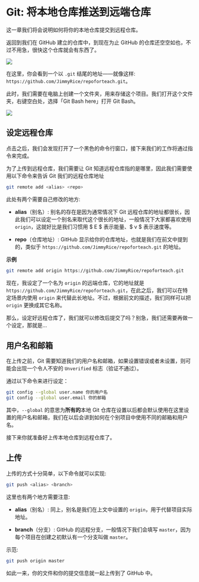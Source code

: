 # Git: 将本地仓库推送到远端仓库

这一章我们将会说明如何将你的本地仓库提交到远程仓库。

返回到我们在 GitHub 建立的仓库中，到现在为止 GitHub 的仓库还空空如也，不过不用急，很快这个仓库就会有东西了。

![](https://i.loli.net/2020/04/08/7pESCrtemWV4jyJ.jpg)

在这里，你会看到一个以 `.git` 结尾的地址——就像这样: `https://github.com/JimmyRice/repoforteach.git`。

此时，我们需要在电脑上创建一个文件夹，用来存储这个项目。我们打开这个文件夹，右键空白处，选择「Git Bash here」打开 Git Bash。

![](https://i.loli.net/2020/04/08/C2X8FspNBleGq5S.jpg)

## 设定远程仓库

点击之后，我们会发现打开了一个黑色的命令行窗口，接下来我们的工作将通过指令来完成。

为了上传到远程仓库，我们需要让 Git 知道远程仓库指的是哪里，因此我们需要使用以下命令来告诉 Git 我们的远程仓库地址

```sh
git remote add <alias> <repo>
```

此处有两个需要自己修改的地方:

- **alias**（别名）: 别名的存在是因为通常情况下 Git 远程仓库的地址都很长，因此我们可以设定一个别名来取代这个很长的地址，一般情况下大家都喜欢使用 `origin`，这就好比是我们习惯用 $ E $ 表示能量、$ v $ 表示速度等。

- **repo**（仓库地址）: GitHub 显示给你的仓库地址，也就是我们在前文中提到的，类似于 `https://github.com/JimmyRice/repoforteach.git` 的地址。

**示例**

```sh
git remote add origin https://github.com/JimmyRice/repoforteach.git
```

现在，我设定了一个名为 `origin` 的远端仓库，它的地址就是 `https://github.com/JimmyRice/repoforteach.git`，在此之后，我们可以在特定场景内使用 `origin` 来代替此长地址。不过，根据前文的描述，我们同样可以把 `origin` 更换成其它名称。

那么，设定好远程仓库了，我们就可以修改后提交了吗？别急，我们还需要再做一个设定，那就是...

## 用户名和邮箱

在上传之前，Git 需要知道我们的用户名和邮箱，如果设置错误或者未设置，则可能会出现一个令人不安的 `Unverified` 标志（验证不通过）。

通过以下命令来进行设定：

```sh
git config --global user.name 你的用户名
git config --global user.email 你的邮箱
```

其中，`--global` 的意思为**所有的**本地 Git 仓库在设置以后都会默认使用在这里设置的用户名和邮箱，我们在以后会讲到如何在个别项目中使用不同的邮箱和用户名。

接下来你就准备好上传本地仓库到远程仓库了。

## 上传

上传的方式十分简单，以下命令就可以实现:

```sh
git push <alias> <branch>
```

这里也有两个地方需要注意:

- **alias**（别名）: 同上，别名是我们在上文中设置的 `origin`，用于代替项目实际地址。

- **branch**（分支）: GitHub 的远程分支，一般情况下我们会填写 `master`，因为每个项目在创建之初默认有一个分支叫做 `master`。

示范:

```sh
git push origin master
```

如此一来，你的文件和你的提交信息就一起上传到了 GitHub 中。

